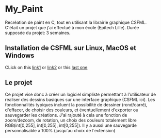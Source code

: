 # My_Paint
Recréation de paint en C, tout en utilisant la librairie graphique CSFML.
C'était un projet que j'ai effectué à mon école (Epitech Lille).
Durée supposée du projet: 3 semaines.

## Installation de CSFML sur Linux, MacOS et Windows

CLick on this [link1](https://terminalroot.com/install-csfml-sfml-for-c-language/) or [link2](https://www.sfml-dev.org/download/csfml/) or this [last one](https://zikoure.me/blog/getting-started-csfml#example)

## Le projet

Ce projet vise donc à créer un logiciel simpliste permettant à l'utilisateur de réaliser des dessins basiques sur une interface graphique (CSFML ici).
Les fonctionnalités typiques incluent la possibilité de dessiner (rond/carré), d'effacer, de choisir des couleurs, et éventuellement d'exporter ou sauvegarder les créations.
J'ai rajouté à cela une fonction de zoom/dezoom, de rotation, un choix des couleurs totalement libre RGB(int[0,255], int[0,255], int[0,255]).
Il y a aussi une sauvegarde	personnalisable à 100% (jusqu'au choix de l'extension)
